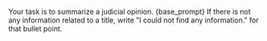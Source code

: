 Your task is to summarize a judicial opinion. {base_prompt} If there is not any information related to a title, write "I could not find any information." for that bullet point.